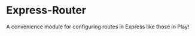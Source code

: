 Express-Router
==============

A convenience module for configuring routes in Express like those in Play!